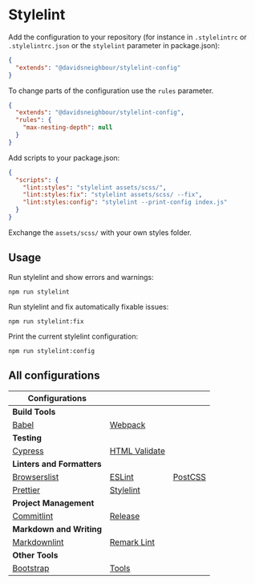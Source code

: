 # Stylelint

Add the configuration to your repository (for instance in `.stylelintrc` or `.stylelintrc.json` or the `stylelint` parameter in package.json):

```json
{
  "extends": "@davidsneighbour/stylelint-config"
}
```

To change parts of the configuration use the `rules` parameter.

```json
{
  "extends": "@davidsneighbour/stylelint-config",
  "rules": {
    "max-nesting-depth": null
  }
}
```

Add scripts to your package.json:

```json
{
  "scripts": {
    "lint:styles": "stylelint assets/scss/",
    "lint:styles:fix": "stylelint assets/scss/ --fix",
    "lint:styles:config": "stylelint --print-config index.js"
  }
}
```

Exchange the `assets/scss/` with your own styles folder.

## Usage

Run stylelint and show errors and warnings:

```shell
npm run stylelint
```

Run stylelint and fix automatically fixable issues:

```shell
npm run stylelint:fix
```

Print the current stylelint configuration:

```shell
npm run stylelint:config
```

## All configurations

| Configurations | | |
| --- | --- | --- |
| **Build Tools** | | |
| [Babel](packages/babel-config) | [Webpack](packages/webpack-config) | |
| **Testing** | | |
| [Cypress](packages/cypress-config) | [HTML Validate](packages/htmlvalidate-config/) |  |
| **Linters and Formatters** | | |
| [Browserslist](packages/browserslist-config) | [ESLint](packages/eslint-config) | [PostCSS](packages/postcss-config) |
| [Prettier](packages/prettier-config) | [Stylelint](packages/stylelint-config) | |
| **Project Management** | | |
| [Commitlint](packages/commitlint-config) | [Release](packages/release-config) |  |
| **Markdown and Writing** | | |
| [Markdownlint](packages/markdownlint-config) | [Remark Lint](packages/remark-config) |  |
| **Other Tools** | | |
| [Bootstrap](packages/bootstrap-config) | [Tools](packages/tools) |  |
